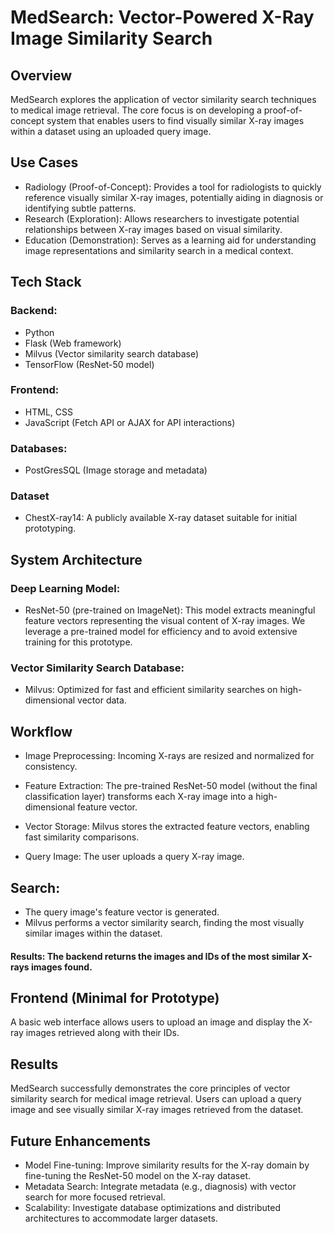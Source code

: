 # MedSearch: Vector-Powered X-Ray Image Similarity Search

## Overview

MedSearch explores the application of vector similarity search techniques to medical image retrieval.  The core focus is on developing a proof-of-concept system that enables users to find visually similar X-ray images within a dataset using an uploaded query image.

## Use Cases

- Radiology (Proof-of-Concept): Provides a tool for radiologists to quickly reference visually similar X-ray images, potentially aiding in diagnosis or identifying subtle patterns.
- Research (Exploration): Allows researchers to investigate potential relationships between X-ray images based on visual similarity.
- Education (Demonstration): Serves as a learning aid for understanding image representations and similarity search in a medical context.

## Tech Stack

### Backend:
- Python
- Flask (Web framework)
- Milvus (Vector similarity search database)
- TensorFlow (ResNet-50 model)

### Frontend:
- HTML, CSS
- JavaScript (Fetch API or AJAX for API interactions)

### Databases:
- PostGresSQL (Image storage and metadata)

### Dataset
- ChestX-ray14: A publicly available X-ray dataset suitable for initial prototyping.

## System Architecture
### Deep Learning Model:
- ResNet-50 (pre-trained on ImageNet): This model extracts meaningful feature vectors representing the visual content of X-ray images. We leverage a pre-trained model for efficiency and to avoid extensive training for this prototype.

### Vector Similarity Search Database:
- Milvus: Optimized for fast and efficient similarity searches on high-dimensional vector data.


## Workflow
- Image Preprocessing: Incoming X-rays are resized and normalized for consistency.

- Feature Extraction:  The pre-trained ResNet-50 model (without the final classification layer) transforms each X-ray image into a high-dimensional feature vector.

- Vector Storage:  Milvus stores the extracted feature vectors, enabling fast similarity comparisons.

- Query Image:  The user uploads a query X-ray image.

## Search:

* The query image's feature vector is generated.
* Milvus performs a vector similarity search, finding the most visually similar images within the dataset.

#### Results: The backend returns the images and IDs of the most similar X-rays images found.

## Frontend (Minimal for Prototype)

A basic web interface allows users to upload an image and display the X-ray images retrieved along with their IDs.

## Results

MedSearch successfully demonstrates the core principles of vector similarity search for medical image retrieval.  Users can upload a query image and see visually similar X-ray images retrieved from the dataset.

## Future Enhancements

- Model Fine-tuning: Improve similarity results for the X-ray domain by fine-tuning the ResNet-50 model on the X-ray dataset.
- Metadata Search: Integrate metadata (e.g., diagnosis) with vector search for more focused retrieval.
- Scalability: Investigate database optimizations and distributed architectures to accommodate larger datasets.
